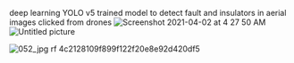 deep learning YOLO v5 trained model to detect fault and insulators in aerial images clicked from drones
![Screenshot 2021-04-02 at 4 27 50 AM](https://user-images.githubusercontent.com/55179213/113362414-f79d5880-936b-11eb-9d32-6337dcf1eb00.png)
![Untitled picture](https://user-images.githubusercontent.com/55179213/113363579-da1dbe00-936e-11eb-8638-69bb46cb0fc0.png)

![052_jpg rf 4c2128109f899f122f20e8e92d420df5](https://user-images.githubusercontent.com/55179213/113359083-a5a50480-9364-11eb-98ad-ce4686c11c86.jpg)
